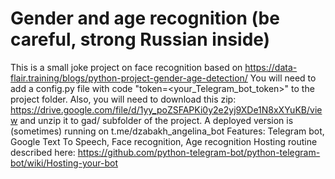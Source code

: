 # Gender and age recognition (be careful, strong Russian inside)
This is a small joke project on face recognition based on https://data-flair.training/blogs/python-project-gender-age-detection/
You will need to add a config.py file with code "token=<your_Telegram_bot_token>" to the project folder.
Also, you will need to download this zip: https://drive.google.com/file/d/1yy_poZSFAPKi0y2e2yj9XDe1N8xXYuKB/view
and unzip it to gad/ subfolder of the project.
A deployed version is (sometimes) running on t.me/dzabakh_angelina_bot
Features: Telegram bot, Google Text To Speech, Face recognition, Age recognition
Hosting routine described here:
https://github.com/python-telegram-bot/python-telegram-bot/wiki/Hosting-your-bot
